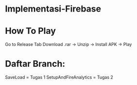 # Implementasi-Firebase
# How To Play
Go to Release Tab
Download .rar -> Unzip -> Install APK -> Play
# Daftar Branch:
SaveLoad = Tugas 1
SetupAndFireAnalytics = Tugas 2

